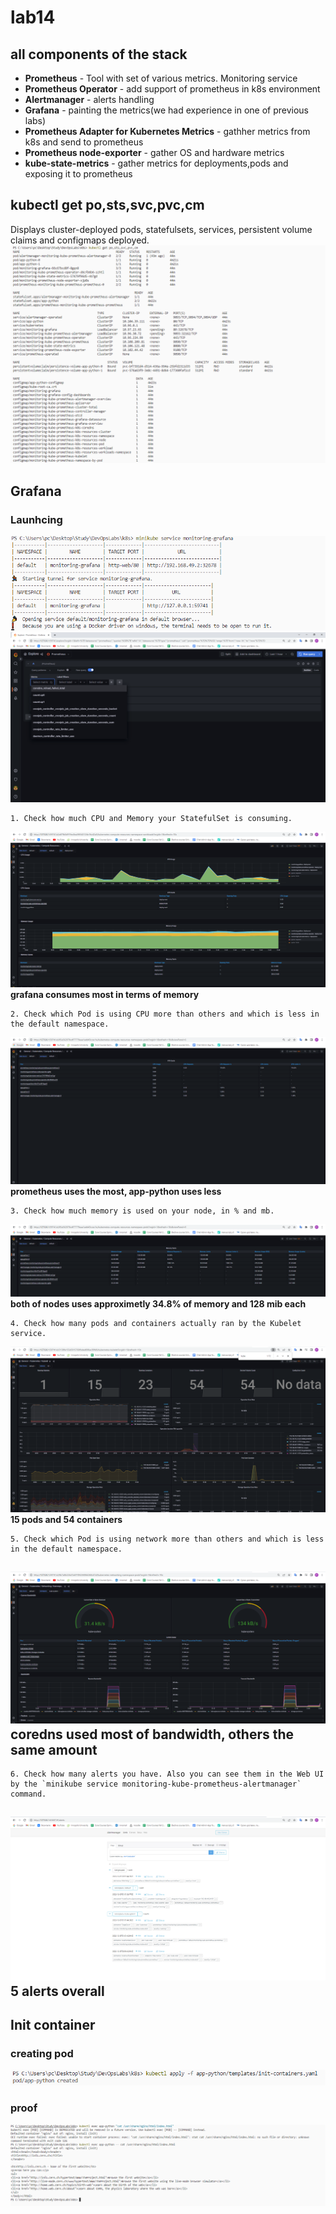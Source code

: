 # lab14

## all components of the stack

- **Prometheus** - Tool with set of various metrics. Monitoring service
- **Prometheus Operator** - add support of prometheus in k8s environment
- **Alertmanager** - alerts handling
- **Grafana** - painting the metrics(we had experience in one of previous labs)
- **Prometheus Adapter for Kubernetes Metrics** - gathher metrics from k8s and send to prometheus
- **Prometheus node-exporter** - gather OS and hardware metrics
- **kube-state-metrics** - gather metrics for deployments,pods and exposing it to prometheus

## kubectl get po,sts,svc,pvc,cm

Displays cluster-deployed pods, statefulsets, services, persistent volume claims and configmaps deployed.
![1](./14screens/1.PNG)

## Grafana

### Launhcing

![1](./14screens/4.PNG)
![1](./14screens/2.PNG)

    1. Check how much CPU and Memory your StatefulSet is consuming.

![1](./14screens/5.PNG)
**grafana consumes most in terms of memory**

    2. Check which Pod is using CPU more than others and which is less in the default namespace.

![1](./14screens/6.PNG)
**prometheus uses the most, app-python uses less**

    3. Check how much memory is used on your node, in % and mb.

![1](./14screens/7.PNG)
**both of nodes uses approximetly 34.8% of memory and 128 mib each**

    4. Check how many pods and containers actually ran by the Kubelet service.

![1](./14screens/8.PNG)
**15 pods and 54 containers**

    5. Check which Pod is using network more than others and which is less in the default namespace.

![1](./14screens/9.PNG)
**coredns used most of bandwidth, others the same amount**
---

    6. Check how many alerts you have. Also you can see them in the Web UI by the `minikube service monitoring-kube-prometheus-alertmanager` command.

![1](./14screens/10.PNG)
**5 alerts overall**
---

## Init container

### creating pod
![1](./14screens/12.PNG)

### proof
![1](./14screens/11.PNG)
